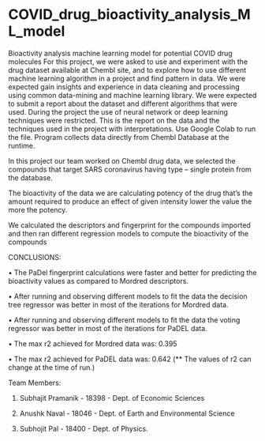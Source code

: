 # COVID_drug_bioactivity_analysis_ML_model
Bioactivity analysis machine learning model for potential COVID drug molecules
For this project, we were asked to use and experiment with the drug dataset available at Chembl site, and to explore how to use different machine learning algorithm in a project and find pattern in data.
We were expected gain insights and experience in data cleaning and processing using common data-mining and machine learning library.
We were expected to submit a report about the dataset and different algorithms that were used.
During the project the use of neural network or deep learning techniques were restricted.
This is the report on the data and the techniques used in the project with interpretations.
Use Google Colab to run the file. 
Program collects data directly from Chembl Database at the runtime.

In this project our team worked on Chembl drug data, we selected the compounds that target SARS coronavirus having type – single protein from the database.

The bioactivity of the data we are calculating potency of the drug that’s the amount required to produce an effect of given intensity lower the value the more the potency.

We calculated the descriptors and fingerprint for the compounds imported and then ran different regression models to compute the bioactivity of the compounds 

CONCLUSIONS:

•	The PaDel fingerprint calculations were faster and better for predicting the bioactivity values as compared to Mordred descriptors.

•	After running and observing different models to fit the data the decision tree regressor was better in most of the iterations for Mordred data.

•	After running and observing different models to fit the data the voting regressor was better in most of the iterations for PaDEL data.

•	The max r2 achieved for Mordred data was: 0.395

•	The max r2 achieved for PaDEL data was: 0.642 (** The values of r2 can change at the time of run.)

Team Members:

1) Subhajit Pramanik - 18398 - Dept. of Economic Sciences

2) Anushk Naval - 18046 - Dept. of Earth and Environmental Science

3) Subhojit Pal - 18400 - Dept. of Physics.


